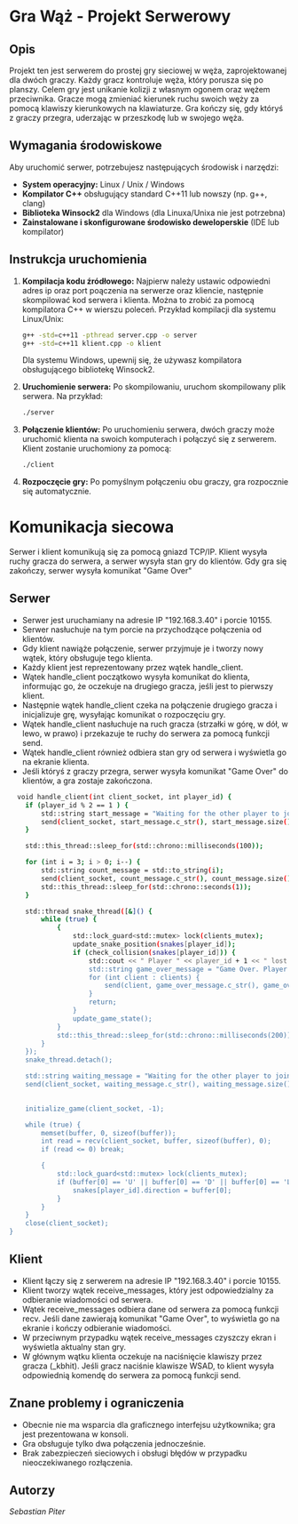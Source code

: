 # Gra Wąż - Projekt Serwerowy

## Opis

Projekt ten jest serwerem do prostej gry sieciowej w węża, zaprojektowanej dla dwóch graczy. Każdy gracz kontroluje węża, który porusza się po planszy. Celem gry jest unikanie kolizji z własnym ogonem oraz wężem przeciwnika. Gracze mogą zmieniać kierunek ruchu swoich węży za pomocą klawiszy kierunkowych na klawiaturze. Gra kończy się, gdy któryś z graczy przegra, uderzając w przeszkodę lub w swojego węża.

## Wymagania środowiskowe

Aby uruchomić serwer, potrzebujesz następujących środowisk i narzędzi:
- **System operacyjny:** Linux / Unix / Windows
- **Kompilator C++** obsługujący standard C++11 lub nowszy (np. g++, clang)
- **Biblioteka Winsock2** dla Windows (dla Linuxa/Unixa nie jest potrzebna)
- **Zainstalowane i skonfigurowane środowisko deweloperskie** (IDE lub kompilator)

## Instrukcja uruchomienia

1. **Kompilacja kodu źródłowego:** Najpierw należy ustawic odpowiedni adres ip oraz port poączenia na serwerze oraz kliencie, następnie skompilować kod serwera i klienta. Można to zrobić za pomocą kompilatora C++ w wierszu poleceń. Przykład kompilacji dla systemu Linux/Unix:
    ```bash
    g++ -std=c++11 -pthread server.cpp -o server
    g++ -std=c++11 klient.cpp -o klient
    ```

    Dla systemu Windows, upewnij się, że używasz kompilatora obsługującego bibliotekę Winsock2.

2. **Uruchomienie serwera:** Po skompilowaniu, uruchom skompilowany plik serwera. Na przykład:
    ```bash
    ./server
    ```

3. **Połączenie klientów:** Po uruchomieniu serwera, dwóch graczy może uruchomić klienta na swoich komputerach i połączyć się z serwerem. Klient zostanie uruchomiony za pomocą:
    ```bash
    ./client
    ```

4. **Rozpoczęcie gry:** Po pomyślnym połączeniu obu graczy, gra rozpocznie się automatycznie.

# Komunikacja siecowa
Serwer i klient komunikują się za pomocą gniazd TCP/IP. 
Klient wysyła ruchy gracza do serwera, a serwer wysyła stan gry do klientów. 
Gdy gra się zakończy, serwer wysyła komunikat "Game Over"

## Serwer
- Serwer jest uruchamiany na adresie IP "192.168.3.40" i porcie 10155.
- Serwer nasłuchuje na tym porcie na przychodzące połączenia od klientów.
- Gdy klient nawiąże połączenie, serwer przyjmuje je i tworzy nowy wątek, który obsługuje tego klienta.
- Każdy klient jest reprezentowany przez wątek handle_client.
- Wątek handle_client początkowo wysyła komunikat do klienta, informując go, że oczekuje na drugiego gracza, jeśli jest to pierwszy klient.
- Następnie wątek handle_client czeka na połączenie drugiego gracza i inicjalizuje grę, wysyłając komunikat o rozpoczęciu gry.
- Wątek handle_client nasłuchuje na ruch gracza (strzałki w górę, w dół, w lewo, w prawo) i przekazuje te ruchy do serwera za pomocą funkcji send.
- Wątek handle_client również odbiera stan gry od serwera i wyświetla go na ekranie klienta.
- Jeśli któryś z graczy przegra, serwer wysyła komunikat "Game Over" do klientów, a gra zostaje zakończona.


```bash
  void handle_client(int client_socket, int player_id) {
    if (player_id % 2 == 1 ) {
        std::string start_message = "Waiting for the other player to join...";
        send(client_socket, start_message.c_str(), start_message.size(), 0);
    }

    std::this_thread::sleep_for(std::chrono::milliseconds(100));

    for (int i = 3; i > 0; i--) {
        std::string count_message = std::to_string(i);
        send(client_socket, count_message.c_str(), count_message.size(), 0);
        std::this_thread::sleep_for(std::chrono::seconds(1));
    }

    std::thread snake_thread([&]() {
        while (true) {
            {
                std::lock_guard<std::mutex> lock(clients_mutex);
                update_snake_position(snakes[player_id]);
                if (check_collision(snakes[player_id])) {
                    std::cout << " Player " << player_id + 1 << " lost." << std::endl;
                    std::string game_over_message = "Game Over. Player " + std::to_string(player_id + 1) + " lost.";
                    for (int client : clients) {
                        send(client, game_over_message.c_str(), game_over_message.size(), 0);
                    }
                    return;
                }
                update_game_state();
            }
            std::this_thread::sleep_for(std::chrono::milliseconds(200));
        }
    });
    snake_thread.detach();

    std::string waiting_message = "Waiting for the other player to join...";
    send(client_socket, waiting_message.c_str(), waiting_message.size(), 0);

  
    initialize_game(client_socket, -1);

    while (true) {
        memset(buffer, 0, sizeof(buffer));
        int read = recv(client_socket, buffer, sizeof(buffer), 0);
        if (read <= 0) break;

        {
            std::lock_guard<std::mutex> lock(clients_mutex);
            if (buffer[0] == 'U' || buffer[0] == 'D' || buffer[0] == 'L' || buffer[0] == 'R') {
                snakes[player_id].direction = buffer[0];
            }
        }
    }
    close(client_socket);
}

```


## Klient
- Klient łączy się z serwerem na adresie IP "192.168.3.40" i porcie 10155.
- Klient tworzy wątek receive_messages, który jest odpowiedzialny za odbieranie wiadomości od serwera.
- Wątek receive_messages odbiera dane od serwera za pomocą funkcji recv. Jeśli dane zawierają komunikat "Game Over", to wyświetla go na ekranie i kończy odbieranie wiadomości.
- W przeciwnym przypadku wątek receive_messages czyszczy ekran i wyświetla aktualny stan gry.
- W głównym wątku klienta oczekuje na naciśnięcie klawiszy przez gracza (_kbhit). Jeśli gracz naciśnie klawisze WSAD, to klient wysyła odpowiednią komendę do serwera za pomocą funkcji send.

## Znane problemy i ograniczenia

- Obecnie nie ma wsparcia dla graficznego interfejsu użytkownika; gra jest prezentowana w konsoli.
- Gra obsługuje tylko dwa połączenia jednocześnie.
- Brak zabezpieczeń sieciowych i obsługi błędów w przypadku nieoczekiwanego rozłączenia.

## Autorzy

*Sebastian Piter*  

